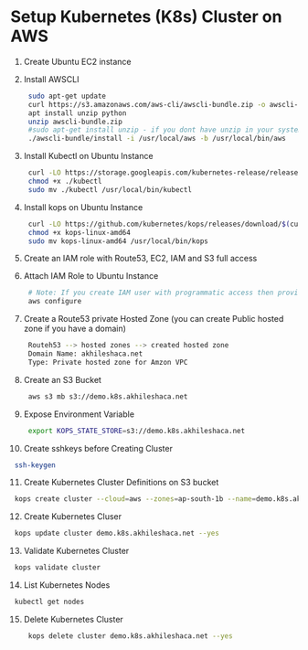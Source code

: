 # Setup Kubernetes (K8s) Cluster on AWS


1. Create Ubuntu EC2 instance
2. Install AWSCLI
   ```sh
    sudo apt-get update
    curl https://s3.amazonaws.com/aws-cli/awscli-bundle.zip -o awscli-bundle.zip
    apt install unzip python
    unzip awscli-bundle.zip
    #sudo apt-get install unzip - if you dont have unzip in your system
    ./awscli-bundle/install -i /usr/local/aws -b /usr/local/bin/aws
   ```

3. Install Kubectl on Ubuntu Instance
   ```sh
    curl -LO https://storage.googleapis.com/kubernetes-release/release/$(curl -s https://storage.googleapis.com/kubernetes-release/release/stable.txt)/bin/linux/amd64/kubectl
    chmod +x ./kubectl
    sudo mv ./kubectl /usr/local/bin/kubectl
   ```

4. Install kops on Ubuntu Instance
   ```sh
    curl -LO https://github.com/kubernetes/kops/releases/download/$(curl -s https://api.github.com/repos/kubernetes/kops/releases/latest | grep tag_name | cut -d '"' -f 4)/kops-linux-amd64
    chmod +x kops-linux-amd64
    sudo mv kops-linux-amd64 /usr/local/bin/kops
   ```

5. Create an IAM role with Route53, EC2, IAM and S3 full access

6. Attach IAM Role to Ubuntu Instance
   ```sh
    # Note: If you create IAM user with programmatic access then provide Access keys. Otherwise region information is enough
    aws configure
   ```

7. Create a Route53 private Hosted Zone (you can create Public hosted zone if you have a domain)
   ```sh
    Routeh53 --> hosted zones --> created hosted zone  
    Domain Name: akhileshaca.net
    Type: Private hosted zone for Amzon VPC
   ```

8. Create an S3 Bucket
   ```sh
    aws s3 mb s3://demo.k8s.akhileshaca.net
   ```
   
9. Expose Environment Variable
   ```sh
    export KOPS_STATE_STORE=s3://demo.k8s.akhileshaca.net
   ```

10. Create sshkeys before Creating Cluster
   ```sh
    ssh-keygen
   ```

11. Create Kubernetes Cluster Definitions on S3 bucket
   ```sh
    kops create cluster --cloud=aws --zones=ap-south-1b --name=demo.k8s.akhileshaca.net --dns-zone=akhileshaca.net --dns private 
   ```

12. Create Kubernetes Cluser
   ```sh
    kops update cluster demo.k8s.akhileshaca.net --yes
   ```

13. Validate Kubernetes Cluster
   ```sh
    kops validate cluster
   ```

14. List Kubernetes Nodes
   ```sh
    kubectl get nodes
   ```

15. Delete Kubernetes Cluster
    ```sh
     kops delete cluster demo.k8s.akhileshaca.net --yes
    ```
